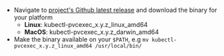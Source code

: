* Navigate to [project's Github latest release](https://github.com/kubextender/pvcexec/releases/latest) and download the binary for your platform
  * **Linux**: kubectl-pvcexec_x.y.z_linux_amd64
  * **MacOS**: kubectl-pvcexec_x.y.z_darwin_amd64
* Make the binary available on your `$PATH`, e.g `mv kubectl-pvcexec_x.y.z_linux_amd64 /usr/local/bin/`